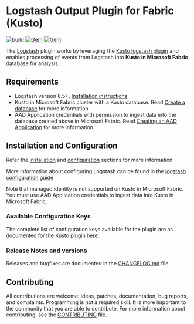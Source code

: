 # Logstash Output Plugin for Fabric (Kusto)

![build](https://github.com/Azure/logstash-output-kusto/workflows/build/badge.svg?branch=master)
[![Gem](https://img.shields.io/gem/v/logstash-output-kusto.svg)](https://rubygems.org/gems/logstash-output-kusto)
[![Gem](https://img.shields.io/gem/dt/logstash-output-kusto.svg)](https://rubygems.org/gems/logstash-output-kusto)



The [Logstash](https://github.com/elastic/logstash) plugin works by leveraging the [Kusto logstash plugin](https://github.com/Azure/logstash-output-kusto) and enables processing of events from Logstash into **Kusto in Microsoft Fabric** database for  analysis. 

## Requirements

- Logstash version 8.5+. [Installation instructions](https://www.elastic.co/guide/en/logstash/current/installing-logstash.html) 
- Kusto in Microsoft Fabric cluster with a Kusto database. Read [Create a database](https://learn.microsoft.com/en-us/fabric/real-time-analytics/create-database) for more information.
- AAD Application credentials with permission to ingest data into the database created above in Microsoft Fabric. Read [Creating an AAD Application](https://docs.microsoft.com/en-us/azure/kusto/management/access-control/how-to-provision-aad-app) for more information.

## Installation and Configuration

Refer the [installation](logstash-output-kusto/README.md/#installation) and [configuration](logstash-output-kusto/README.md/#configuration) sections for more information.

More information about configuring Logstash can be found in the [logstash configuration guide](https://www.elastic.co/guide/en/logstash/current/configuration.html)

Note that managed identity is not supported on Kusto in Microsoft Fabric. You must use AAD Application credentials to ingest data into Kusto in Microsoft Fabric.

### Available Configuration Keys

The complete list of configuration keys available for the plugin are as documented for the Kusto plugin [here](logstash-output-kusto/README.md/#available-configuration-keys).


### Release Notes and versions

Releases and bugfixes are documented in the [CHANGELOG.md](logstash-output-kusto/CHANGELOG.md) file.


## Contributing

All contributions are welcome: ideas, patches, documentation, bug reports, and complaints.
Programming is not a required skill. It is more important to the community that you are able to contribute.
For more information about contributing, see the [CONTRIBUTING](https://github.com/elastic/logstash/blob/master/CONTRIBUTING.md) file.
